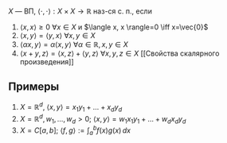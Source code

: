 $X$ — ВП, $\langle \cdot, \cdot \rangle:X\times X\to \mathbb{R}$ наз-ся с. п., если
1. $\langle x, x \rangle\geq 0\ \forall x \in X$ и $\langle x, x \rangle=0 \iff x=\vec{0}$
2. $\langle x, y \rangle=\langle y, x \rangle\ \forall x, y \in X$
3. $\langle \alpha x, y \rangle=\alpha \langle x, y \rangle\ \forall \alpha \in \mathbb{R}, x, y\in X$
4. $\langle x+y,z \rangle=\langle x,z \rangle+\langle y,z \rangle\ \forall x, y, z \in X$
[[Свойства скалярного произведения]]
## Примеры
1. $X=\mathbb{R}^{d},\ \langle x, y \rangle=x_{1}y_{1}+\dots+x_{d}y_{d}$
2. $X=\mathbb{R}^{d}, w_{1},\dots, w_{d}>0;\ \langle x, y \rangle=w_{1}x_{1}y_{1}+\dots+w_{d}x_{d}y_{d}$
3. $X=C[a,b];\ \langle f, g \rangle:= \int_{a}^{b} f(x)g(x) \,dx$
